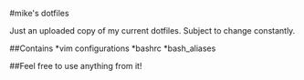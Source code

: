 #mike's dotfiles

Just an uploaded copy of my current dotfiles. Subject to change constantly.

##Contains
*vim configurations
*bashrc
*bash_aliases

##Feel free to use anything from it!
